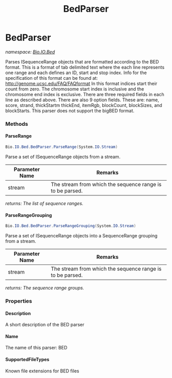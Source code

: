 ﻿---
title: BedParser
---

# BedParser
_namespace: [Bio.IO.Bed](N-Bio.IO.Bed.html)_

Parses ISequenceRange objects that are formatted according to the BED
 format. This is a format of tab delimited text where the each line
 represents one range and each defines an ID, start and stop index.
 Info for the specification of this format can be found at:
 http://genome.ucsc.edu/FAQ/FAQformat
 In this format indices start their count from zero. The chromosome start
 index is inclusive and the chromosome end index is exclusive.
 There are three required fields in each line as described above. There
 are also 9 option fields. These are: name, score, strand, thickStartm
 thickEnd, itemRgb, blockCount, blockSizes, and blockStarts.
 This parser does not support the bigBED format.

### Methods

#### ParseRange
```csharp
Bio.IO.Bed.BedParser.ParseRange(System.IO.Stream)
```
Parse a set of ISequenceRange objects from a stream.

|Parameter Name|Remarks|
|--------------|-------|
|stream|The stream from which the sequence range is to be parsed.|

_returns: The list of sequence ranges._

#### ParseRangeGrouping
```csharp
Bio.IO.Bed.BedParser.ParseRangeGrouping(System.IO.Stream)
```
Parse a set of ISequenceRange objects into a SequenceRange
 grouping from a stream.

|Parameter Name|Remarks|
|--------------|-------|
|stream|The stream from which the sequence range is to be parsed.|

_returns: The sequence range groups._



### Properties

#### Description
A short description of the BED parser
#### Name
The name of this parser: BED
#### SupportedFileTypes
Known file extensions for BED files

